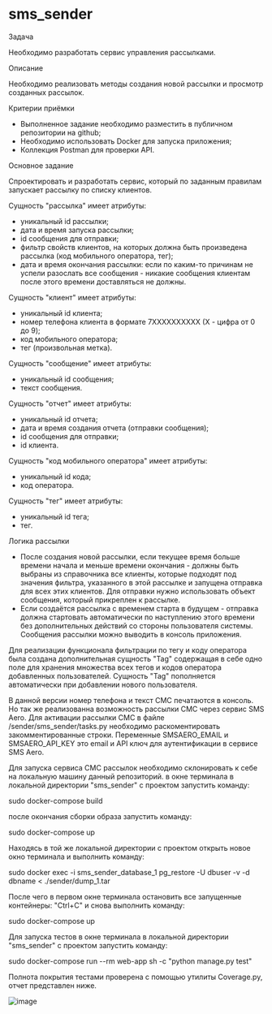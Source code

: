 # sms_sender

Задача

Необходимо разработать сервис управления рассылками.

Описание

Необходимо реализовать методы создания новой рассылки и просмотр созданных рассылок.

Критерии приёмки
- Выполненное задание необходимо разместить в публичном репозитории на github;
- Необходимо использовать Docker для запуска приложения;
- Коллекция Postman для проверки API.

Основное задание

Спроектировать и разработать сервис, который по заданным правилам запускает рассылку по списку клиентов.

Сущность "рассылка" имеет атрибуты:
- уникальный id рассылки;
- дата и время запуска рассылки;
- id сообщения для отправки;
- фильтр свойств клиентов, на которых должна быть произведена рассылка (код мобильного оператора, тег);
- дата и время окончания рассылки: если по каким-то причинам не успели разослать все сообщения - никакие сообщения клиентам после этого времени доставляться не должны.

Сущность "клиент" имеет атрибуты:
- уникальный id клиента;
- номер телефона клиента в формате 7XXXXXXXXXX (X - цифра от 0 до 9);
- код мобильного оператора;
- тег (произвольная метка).
  
Сущность "сообщение" имеет атрибуты:
- уникальный id сообщения;
- текст сообщения.

Сущность "отчет" имеет атрибуты:
- уникальный id отчета;
- дата и время создания отчета (отправки сообщения);
- id сообщения для отправки;
- id клиента.

Сущность "код мобильного оператора" имеет атрибуты:
- уникальный id кода;
- код оператора.

Сущность "тег" имеет атрибуты:
- уникальный id тега;
- тег.
  
Логика рассылки

- После создания новой рассылки, если текущее время больше времени начала и меньше времени окончания - должны быть выбраны из справочника все клиенты, которые подходят под значения фильтра, указанного в этой рассылке и запущена отправка для всех этих клиентов. Для отправки нужно использовать объект сообщения, который прикреплен к рассылке.
- Если создаётся рассылка с временем старта в будущем - отправка должна стартовать автоматически по наступлению этого времени без дополнительных действий со стороны пользователя системы.
Сообщения рассылки можно выводить в консоль приложения.


Для реализации функционала фильтрации по тегу и коду оператора была создана дополнительная сущность "Tag" 
содержащая в себе одно поле для хранения множества всех тегов и кодов оператора добавленных пользователей.
Сущность "Tag" пополняется автоматически при добавлении нового пользователя.


В данной версии номер телефона и текст СМС печатаются в консоль. Но так же реализованна возможность рассылки СМС через сервис SMS Aero.
Для активации рассылки СМС в файле /sender/sms_sender/tasks.py необходимо раскоментировать закомментированные строки.
Переменные SMSAERO_EMAIL и SMSAERO_API_KEY это email и API ключ для аутентификации в сервисе SMS Aero.

Для запуска сервиса СМС рассылок необходимо склонировать к себе на локальную машину данный репозиторий.
в окне терминала в локальной директории "sms_sender" с проектом запустить команду:

sudo docker-compose build

после окончания сборки образа запустить команду:

sudo docker-compose up

Находясь в той же локальной директории с проектом открыть новое окно терминала и выполнить команду:

sudo docker exec -i sms_sender_database_1 pg_restore -U dbuser -v -d dbname < ./sender/dump_1.tar

После чего в первом окне терминала остановить все запущенные контейнеры: "Ctrl+C" и снова выполнить команду:

sudo docker-compose up

Для запуска тестов в окне терминала в локальной директории "sms_sender" с проектом запустить команду:

sudo docker-compose run --rm web-app sh -c "python manage.py test"

Полнота покрытия тестами проверена с помощью утилиты Coverage.py, отчет представлен ниже.

![image](https://github.com/MaratKhabibzhanov/sms_sender/assets/99965121/1d65ae86-a259-47f2-9ab4-2a29abe3ee14)




